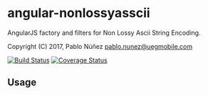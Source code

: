 angular-nonlossyasscii
==============

AngularJS factory and filters for Non Lossy Ascii String Encoding.

Copyright (C) 2017, Pablo Núñez <pablo.nunez@uegmobile.com>

[![Build Status](https://travis-ci.org/UEGMobile/angular-nonlossyascii.png?branch=master)](https://travis-ci.org/UEGMobile/angular-nonlossyascii)
[![Coverage Status](https://coveralls.io/repos/UEGMobile/angular-nonlossyascii/badge.png)](https://coveralls.io/r/UEGMobile/angular-nonlossyascii)

## Usage


